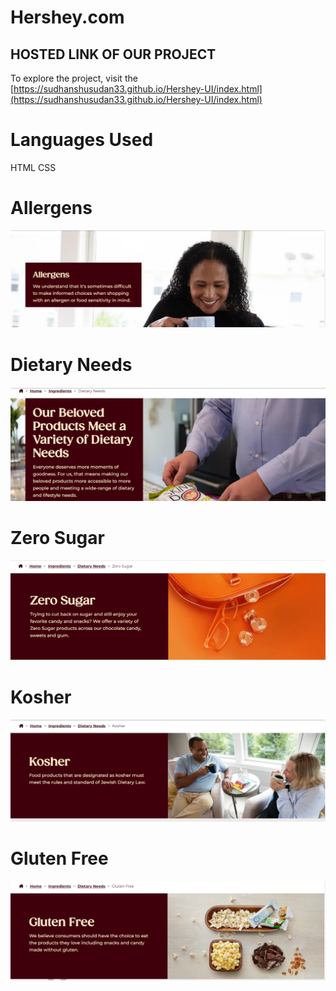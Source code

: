 # Hershey.com

## HOSTED LINK OF OUR PROJECT
To explore the project, visit the [https://sudhanshusudan33.github.io/Hershey-UI/index.html](https://sudhanshusudan33.github.io/Hershey-UI/index.html)

# Languages Used 
HTML CSS


# Allergens 
![Allergens](../Sridhar/images/Capture.PNG)
# Dietary Needs
![Dietary Needs](../Sridhar/images/dietary.PNG)
# Zero Sugar
![Zero Sugar](../Sridhar/images/zerosugar.PNG)
# Kosher
![Kosher](../Sridhar/images/kosher.PNG)
# Gluten Free
![Gluten Free](../Sridhar/images/gluten.PNG)


